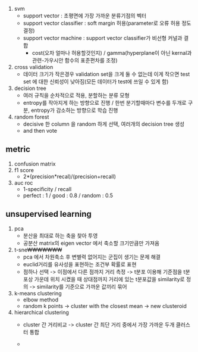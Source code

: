 1. svm
	- support vector : 초평면에 가장 가까운 분류기점의 벡터
	- support vector classifier : soft margin 허용(parameter로 오류 허용 정도 결정)
	- support vector machine : 	support vector classifier가 비선형 커널과 결합
		- cost(오차 얼마나 허용할것인지) / gamma(hyperplane이 아닌 kernal과 관련-가우시안 함수의 표준편차를 조정)
2. cross validation	
	- 데이터 크기가 작은경우 validation set을 크게 둘 수 없는데 이게 작으면 test set 에 대한 신뢰성이 낮아짐(모든 데이터가 test에 쓰일 수 있게 함)
3. decision tree
	- 여러 규칙을 순차적으로 적용, 분할하는 분류 모형
	- entropy를 작아지게 하는 방향으로 진행 / 한번 분기할때마다 변수를 두개로 구분, entropy가 감소하는 방향으로 학습 진행
4. random forest
	- decisive 한 column 을 random 하게 선택, 여러개의 decision tree 생성
	- and then vote

## metric
1. confusion matrix
2. f1 score
	- 2\*(precision\*recal)/(precision+recall)
3. auc roc
	- 1-specificity / recall
	- perfect : 1 / good : 0.8 / random : 0.5

## unsupervised learning
1. pca
	- 분산을 최대로 하는 축을 찾아 투영
	- 공분산 matrix의 eigen vector 에서 축소할 크기만큼만 가져옴
2. t-sne₩₩₩₩₩₩₩
	- pca 에서 차원축소 후 변별력 없어지는 군집이 생기는 문제 해결
	- euclid거리를 유사성을 표현하는 조건부 확률로 표현
	- 점하나 선택 -> 이점에서 다른 점까지 거리 측정 -> t분포 이용해 기준점을 t분포상 가운데 위치 시켰을 때 상대점까지 거리에 있는 t분포값을 similarity로 정의 -> similarity를 기준으로 가까운 값끼리 묶어
2. k-means clustering
	- elbow method
	- random k points -> cluster with the closest mean -> new clusteroid
3. hierarchical clustering
	- cluster 간 거리비교 -> cluster 간 최단 거리 중에서 가장 가까운 두개 클러스터 통합

	- 